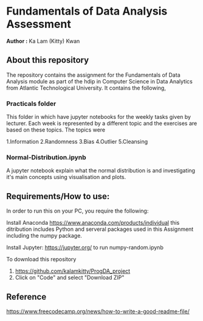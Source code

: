 # Fundamentals of Data Analysis Assessment
**Author :** Ka Lam (Kitty) Kwan

## About this repository
The repository contains the assignment for the Fundamentals of Data Analysis module as part of the hdip in Computer Science in Data Analytics from Atlantic Technological University. 
It contains the following,

### Practicals folder

This folder in which have jupyter notebooks for the weekly tasks given by lecturer. Each week is represented by a different topic and the exercises are based on these topics. The topics were

1.Information
2.Randomness
3.Bias
4.Outlier
5.Cleansing


### Normal-Distribution.ipynb

A jupyter notebook explain what the normal distribution is and investigating it's main concepts using visualisation and plots.


## Requirements/How to use:
In order to run this on your PC, you require the following:

Install Anaconda https://www.anaconda.com/products/individual this ditribution includes Python and serveral packages used in this Assignment including the numpy package.

Install Jupyter: https://jupyter.org/ to run numpy-random.ipynb 

To download this repository

1. https://github.com/kalamkitty/ProgDA_project
2. Click on "Code" and select "Download ZIP"



## Reference
https://www.freecodecamp.org/news/how-to-write-a-good-readme-file/